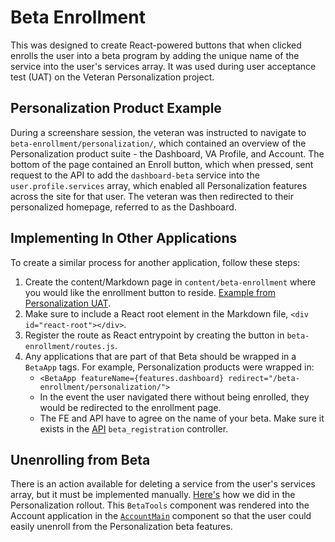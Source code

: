 # Beta Enrollment

This was designed to create React-powered buttons that when clicked enrolls the user into a beta program by adding the unique name of the service into the user's services array. It was used during user acceptance test (UAT) on the Veteran Personalization project.

## Personalization Product Example

During a screenshare session, the veteran was instructed to navigate to `beta-enrollment/personalization/`, which contained an overview of the Personalization product suite - the Dashboard, VA Profile, and Account. The bottom of the page contained an Enroll button, which when pressed, sent request to the API to add the `dashboard-beta` service into the `user.profile.services` array, which enabled all Personalization features across the site for that user. The veteran was then redirected to their personalized homepage, referred to as the Dashboard.

## Implementing In Other Applications

To create a similar process for another application, follow these steps:

1. Create the content/Markdown page in `content/beta-enrollment` where you would like the enrollment button to reside. [Example from Personalization UAT](https://github.com/department-of-veterans-affairs/vets-website/blob/b2baab7e9ad26c7d464c417366f9241a3bbab660/content/pages/beta-enrollment/personalization.md).
2. Make sure to include a React root element in the Markdown file, `<div id="react-root"></div>`.
3. Register the route as React entrypoint by creating the button in `beta-enrollment/routes.js`.
4. Any applications that are part of that Beta should be wrapped in a `BetaApp` tags. For example, Personalization products were wrapped in:
   - `<BetaApp featureName={features.dashboard} redirect="/beta-enrollment/personalization/">`
   - In the event the user navigated there without being enrolled, they would be redirected to the enrollment page.
   - The FE and API have to agree on the name of your beta. Make sure it exists in the [API](https://github.com/department-of-veterans-affairs/vets-api/blob/cb0b37ec83fd5c46e7d8c918bae35027e8541696/config/routes.rb#L243) `beta_registration` controller.

## Unenrolling from Beta

There is an action available for deleting a service from the user's services array, but it must be implemented manually. [Here's](https://github.com/department-of-veterans-affairs/vets-website/blob/4caa3f5689de0767c85c30e260e9eda9fb953130/src/applications/personalization/account-beta/containers/BetaTools.jsx) how we did in the Personalization rollout. This `BetaTools` component was rendered into the Account application in the [`AccountMain`](https://github.com/department-of-veterans-affairs/vets-website/blob/4caa3f5689de0767c85c30e260e9eda9fb953130/src/applications/personalization/account-beta/components/AccountMain.jsx#L78) component so that the user could easily unenroll from the Personalization beta features.
